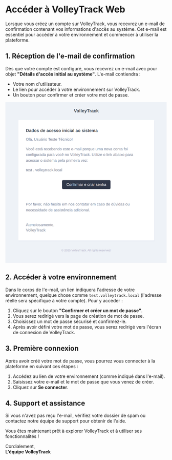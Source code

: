 # Accéder à VolleyTrack Web

Lorsque vous créez un compte sur VolleyTrack, vous recevrez un e-mail de confirmation contenant vos informations d'accès au système. Cet e-mail est essentiel pour accéder à votre environnement et commencer à utiliser la plateforme.

## 1. Réception de l'e-mail de confirmation

Dès que votre compte est configuré, vous recevrez un e-mail avec pour objet **"Détails d'accès initial au système"**. L'e-mail contiendra :

- Votre nom d'utilisateur.
- Le lien pour accéder à votre environnement sur VolleyTrack.
- Un bouton pour confirmer et créer votre mot de passe.

![E-mail de confirmation](./images/email-confirmation.png)

## 2. Accéder à votre environnement

Dans le corps de l'e-mail, un lien indiquera l'adresse de votre environnement, quelque chose comme `test.volleytrack.local` (l'adresse réelle sera spécifique à votre compte). Pour y accéder :

1. Cliquez sur le bouton **"Confirmer et créer un mot de passe"**.
2. Vous serez redirigé vers la page de création de mot de passe.
3. Choisissez un mot de passe sécurisé et confirmez-le.
4. Après avoir défini votre mot de passe, vous serez redirigé vers l'écran de connexion de VolleyTrack.

## 3. Première connexion

Après avoir créé votre mot de passe, vous pourrez vous connecter à la plateforme en suivant ces étapes :

1. Accédez au lien de votre environnement (comme indiqué dans l'e-mail).
2. Saisissez votre e-mail et le mot de passe que vous venez de créer.
3. Cliquez sur **Se connecter**.

## 4. Support et assistance

Si vous n'avez pas reçu l'e-mail, vérifiez votre dossier de spam ou contactez notre équipe de support pour obtenir de l'aide.

Vous êtes maintenant prêt à explorer VolleyTrack et à utiliser ses fonctionnalités !

Cordialement,  
**L'équipe VolleyTrack**
